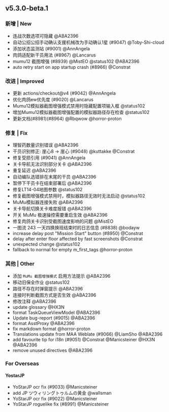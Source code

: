 ## v5.3.0-beta.1

### 新增 | New

* 连战次数选项可隐藏 @ABA2396
* 自动公招公招手动确认支援机械改为手动确认1星 (#9047) @Toby-Shi-cloud
* 添加状态监测站 (#9001) @AnnAngela
* 肉鸽适配新干员用法 (#8967) @Lancarus
* mumu12 截图增强 (#8939) @MistEO @status102 @ABA2396
* auto retry start on app startup crash (#8966) @Constrat

### 改进 | Improved

* 更新 actions/checkout@v4 (#9042) @AnnAngela
* 优化肉鸽ew优先度 (#9020) @Lancarus
* Mumu12模拟器截图增强模式禁用时隐藏配置项输入框 @status102
* 增加Mumu12模拟器截图增强配置的模拟器路径存在检查 @status102
* 更新文档(#8981)(#8964) @Rbqwow @horror-proton

### 修复 | Fix

* 理智药数量识别错误 @ABA2396
* 干员识别修正: 崖心8 -> 崖心 (#9048) @kuttakke @Constrat
* 修复受损引用 (#9041) @AnnAngela
* 关卡导航无法识别部分关卡 @ABA2396
* 重复延迟 @ABA2396
* 自动编队选错排在末尾的干员 @ABA2396
* 暂停下干员卡在结束部署后 @ABA2396
* 修复LT14-04地图参数 @status102
* 修复截图增强模式禁用时，模拟器路径无效时无法启动 @status102
* MuMu模拟器连接失败 @ABA2396
* 关卡导航切换关卡难度报错 @ABA2396
* 开关 MuMu 极速操控需要重启生效 @ABA2396
* 修复肉鸽关卡识别受截图速度影响的问题 @MistEO
* 一图流 243 一天四换换班结束时的日志信息 (#8838) @bodayw
* increase delay post "Mission Start" button (#8950) @Constrat
* delay after enter floor affected by fast screenshots @Constrat
* unexpected change @status102
* fallback to normal for empty m_first_tags @horror-proton

### 其他 | Other

* 添加 `MuMu 截图增强模式` 启用方法提示 @ABA2396
* 移动旧保全作业 @status102
* 路径不存在时弹窗提示 @ABA2396
* 连接时判断截图方式是否生效 @ABA2396
* 修改注释 @ABA2396
* update glossary @HX3N
* format TaskQueueViewModel @ABA2396
* Update bug-report (#9015) @ABA2396
* format AsstProxy @ABA2396
* fix markdown format @horror-proton
* Translations update from MAA Weblate (#9066) @LiamSho @ABA2396
* add favourite tip for i18n (#9051) @Constrat @Manicsteiner @HX3N @ABA2396
* remove unused directives @ABA2396

### For Overseas

#### YostarJP

* YoStarJP ocr fix (#9033) @Manicsteiner
* add JP ツウィリングトゥルムの黄金 @wallsman
* YoStarJP ocr fix (#9022) @Manicsteiner
* YoStarJP roguelike fix (#8991) @Manicsteiner
